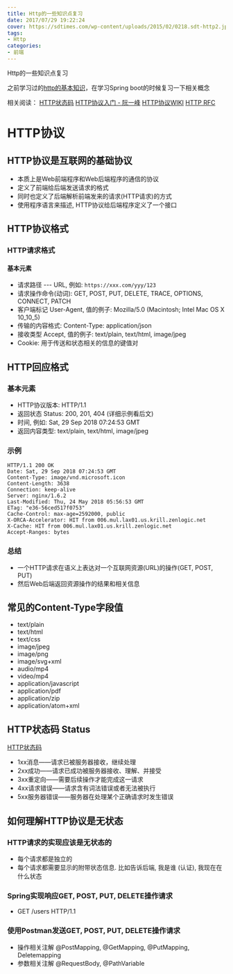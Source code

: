 ```yaml
---
title: Http的一些知识点复习
date: 2017/07/29 19:22:24
cover: https://sdtimes.com/wp-content/uploads/2015/02/0218.sdt-http2.jpg
tags: 
- Http
categories: 
- 前端
---
```

Http的一些知识点复习
<!--more-->

之前学习过的[http的基本知识](https://www.jianshu.com/p/e6a8a05c77b8)，在学习Spring boot的时候复习一下相关概念

相关阅读：
[HTTP状态码](https://zh.wikipedia.org/wiki/HTTP%E7%8A%B6%E6%80%81%E7%A0%81 "null")
[HTTP协议入门 - 阮一峰](http://www.ruanyifeng.com/blog/2016/08/http.html "null")
[HTTP协议WIKI](http://www.ruanyifeng.com/blog/2016/08/http.html "null")
[HTTP RFC](https://tools.ietf.org/html/rfc7230 "null")

# HTTP协议
## HTTP协议是互联网的基础协议
- 本质上是Web前端程序和Web后端程序的通信的协议
- 定义了前端给后端发送请求的格式
- 同时也定义了后端解析前端发来的请求(HTTP请求)的方式
- 使用程序语言来描述, HTTP协议给后端程序定义了一个接口

## HTTP协议格式
### HTTP请求格式
#### 基本元素
- 请求路径 --- URL, 例如: `https://xxx.com/yyy/123`
- 请求操作命令(动词): GET, POST, PUT, DELETE, TRACE, OPTIONS, CONNECT, PATCH
- 客户端标记 User-Agent, 值的例子: Mozilla/5.0 (Macintosh; Intel Mac OS X 10_10_5)
- 传输的内容格式: Content-Type: application/json
- 接收类型 Accept, 值的例子: text/plain, text/html, image/jpeg
- Cookie: 用于传送和状态相关的信息的键值对


## HTTP回应格式
### 基本元素
- HTTP协议版本: HTTP/1.1
- 返回状态 Status: 200, 201, 404 (详细示例看后文)
- 时间, 例如: Sat, 29 Sep 2018 07:24:53 GMT
- 返回内容类型: text/plain, text/html, image/jpeg

### 示例
```
HTTP/1.1 200 OK
Date: Sat, 29 Sep 2018 07:24:53 GMT
Content-Type: image/vnd.microsoft.icon
Content-Length: 3638
Connection: keep-alive
Server: nginx/1.6.2
Last-Modified: Thu, 24 May 2018 05:56:53 GMT
ETag: "e36-56ced517f0753"
Cache-Control: max-age=2592000, public
X-ORCA-Accelerator: HIT from 006.mul.lax01.us.krill.zenlogic.net
X-Cache: HIT from 006.mul.lax01.us.krill.zenlogic.net
Accept-Ranges: bytes
```

### 总结
- 一个HTTP请求在语义上表达对一个互联网资源(URL)的操作(GET, POST, PUT)
- 然后Web后端返回资源操作的结果和相关信息

## 常见的Content-Type字段值
- text/plain
- text/html
- text/css
- image/jpeg
- image/png
- image/svg+xml
- audio/mp4
- video/mp4
- application/javascript
- application/pdf
- application/zip
- application/atom+xml

## HTTP状态码 Status

[HTTP状态码](https://zh.wikipedia.org/wiki/HTTP%E7%8A%B6%E6%80%81%E7%A0%81 "null")

*   1xx消息——请求已被服务器接收，继续处理
*   2xx成功——请求已成功被服务器接收、理解、并接受
*   3xx重定向——需要后续操作才能完成这一请求
*   4xx请求错误——请求含有词法错误或者无法被执行
*   5xx服务器错误——服务器在处理某个正确请求时发生错误

## 如何理解HTTP协议是无状态
### HTTP请求的实现应该是无状态的

- 每个请求都是独立的
- 每个请求都需要显示的附带状态信息. 比如告诉后端, 我是谁 (认证), 我现在在什么状态

### Spring实现响应GET, POST, PUT, DELETE操作请求
- GET /users HTTP/1.1
### 使用Postman发送GET, POST, PUT, DELETE操作请求
- 操作相关注解 @PostMapping, @GetMapping, @PutMapping, Deletemapping
- 参数相关注解 @RequestBody, @PathVariable



